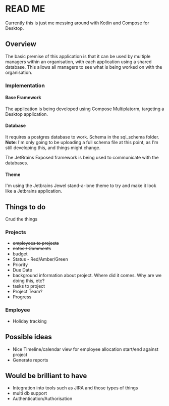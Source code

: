 # READ ME

Currently this is just me messing around with Kotlin and Compose for Desktop.

## Overview
The basic premise of this application is that it can be used by multiple managers within an organisation, with each 
application using a shared database. This allows all managers to see what is being worked on with the organisation.

### Implementation

#### Base Framework
The application is being developed using Compose Multiplatorm, targeting a Desktop application. 

#### Database
It requires a postgres database to work. Schema in the sql_schema folder. **Note**: I'm only going to be uploading a 
full schema file at this point, as I'm still developing this, and things might change.

The JetBrains Exposed framework is being used to communicate with the databases.

#### Theme
I'm using the Jetbrains Jewel stand-a-lone theme to try and make it look like a Jetbrains application.

## Things to do
Crud the things

### Projects
* ~~employees to projects~~
* ~~notes / Comments~~
* budget
* Status - Red/Amber/Green
* Priority
* Due Date
* background information about project. Where did it comes. Why are we doing this, etc?
* tasks to project
* Project Team?
* Progress

### Employee
* Holiday tracking

## Possible ideas
* Nice Timeline/calendar view for employee allocation start/end against project
* Generate reports

## Would be brilliant to have
* Integration into tools such as JIRA and those types of things
* multi db support
* Authentication/Authorisation
